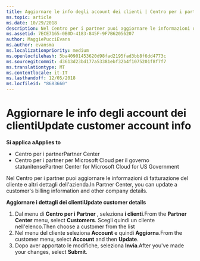 ```yaml
---
title: Aggiornare le info degli account dei clienti | Centro per i partner
ms.topic: article
ms.date: 10/29/2018
description: Nel Centro per i partner puoi aggiornare le informazioni di fatturazione del cliente e altri dettagli dell'azienda.
ms.assetid: 7ECE7165-0B0D-4183-845F-9F7B62056207
author: MaggiePucciEvans
ms.author: evansma
ms.localizationpriority: medium
ms.openlocfilehash: 5ba40901453620d98fad2195fad3bb8f6dd4773c
ms.sourcegitcommit: d3613d23bd177a53381ebf32b4f1075201f8f7f7
ms.translationtype: MT
ms.contentlocale: it-IT
ms.lasthandoff: 12/05/2018
ms.locfileid: "8683660"
---
```

# <a name="update-customer-account-info"></a><span data-ttu-id="e6e24-103">Aggiornare le info degli account dei clienti</span><span class="sxs-lookup"><span data-stu-id="e6e24-103">Update customer account info</span></span>

**<span data-ttu-id="e6e24-104">Si applica a</span><span class="sxs-lookup"><span data-stu-id="e6e24-104">Applies to</span></span>**

-  <span data-ttu-id="e6e24-105">Centro per i partner</span><span class="sxs-lookup"><span data-stu-id="e6e24-105">Partner Center</span></span>
-  <span data-ttu-id="e6e24-106">Centro per i partner per Microsoft Cloud per il governo statunitense</span><span class="sxs-lookup"><span data-stu-id="e6e24-106">Partner Center for Microsoft Cloud for US Government</span></span>


<span data-ttu-id="e6e24-107">Nel Centro per i partner puoi aggiornare le informazioni di fatturazione del cliente e altri dettagli dell'azienda.</span><span class="sxs-lookup"><span data-stu-id="e6e24-107">In Partner Center, you can update a customer's billing information and other company details.</span></span>

**<span data-ttu-id="e6e24-108">Aggiornare i dettagli dei clienti</span><span class="sxs-lookup"><span data-stu-id="e6e24-108">Update customer details</span></span>**

1.  <span data-ttu-id="e6e24-109">Dal menu di **Centro per i Partner** , seleziona **i clienti**.</span><span class="sxs-lookup"><span data-stu-id="e6e24-109">From the **Partner Center** menu, select **Customers**.</span></span> <span data-ttu-id="e6e24-110">Scegli quindi un cliente nell'elenco.</span><span class="sxs-lookup"><span data-stu-id="e6e24-110">Then choose a customer from the list</span></span>
2.  <span data-ttu-id="e6e24-111">Nel menu del cliente seleziona **Account** e quindi **Aggiorna**.</span><span class="sxs-lookup"><span data-stu-id="e6e24-111">From the customer menu, select **Account** and then **Update**.</span></span>
3.  <span data-ttu-id="e6e24-112">Dopo aver apportato le modifiche, seleziona **Invia**.</span><span class="sxs-lookup"><span data-stu-id="e6e24-112">After you've made your changes, select **Submit**.</span></span>

 

 



